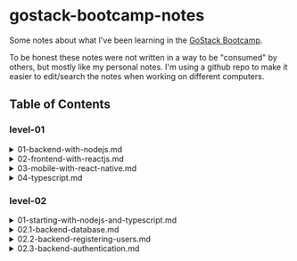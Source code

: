 # gostack-bootcamp-notes

Some notes about what I've been learning in the [GoStack Bootcamp](https://rocketseat.com.br/gostack).

To be honest these notes were not written in a way to be "consumed" by others, but mostly like my personal notes. I'm using a github repo to make it easier to edit/search the notes when working on different computers.

## Table of Contents


### level-01
<details><summary>01-backend-with-nodejs.md</summary><br>

- [Back-end With NodeJS](level-01/01-backend-with-nodejs.md)
    - [Node.js](level-01/01-backend-with-nodejs.md#nodejs)
        - [frameworks](level-01/01-backend-with-nodejs.md#frameworks)
    - [REST APIs](level-01/01-backend-with-nodejs.md#rest-apis)
    - [basic structure of a HTTP request](level-01/01-backend-with-nodejs.md#basic-structure-of-a-http-request)
        - [HTTP Codes](level-01/01-backend-with-nodejs.md#http-codes)
    - [ExpressJS](level-01/01-backend-with-nodejs.md#expressjs)
        - [getting HTTP data from `request`](level-01/01-backend-with-nodejs.md#getting-http-data-from-request)
            - [route parameter](level-01/01-backend-with-nodejs.md#route-parameter)
            - [query params](level-01/01-backend-with-nodejs.md#query-params)
            - [body properties](level-01/01-backend-with-nodejs.md#body-properties)
    - [nodemon](level-01/01-backend-with-nodejs.md#nodemon)
    - [CRUD](level-01/01-backend-with-nodejs.md#crud)
    - [middleware](level-01/01-backend-with-nodejs.md#middleware)
    - [CORS](level-01/01-backend-with-nodejs.md#cors)

</details>


<details><summary>02-frontend-with-reactjs.md</summary><br>

- [Front-end With ReactJS](level-01/02-frontend-with-reactjs.md)
    - [Concepts](level-01/02-frontend-with-reactjs.md#concepts)
        - [Declarative vs Imperative programming](level-01/02-frontend-with-reactjs.md#declarative-vs-imperative-programming)
        - [babel / webpack](level-01/02-frontend-with-reactjs.md#babel--webpack)
    - [Starting A React Project From Scratch](level-01/02-frontend-with-reactjs.md#starting-a-react-project-from-scratch)
        - [Configuring babel](level-01/02-frontend-with-reactjs.md#configuring-babel)
        - [Configuring webpack](level-01/02-frontend-with-reactjs.md#configuring-webpack)
        - [Source files](level-01/02-frontend-with-reactjs.md#source-files)
    - [Properties](level-01/02-frontend-with-reactjs.md#properties)
    - [State and Immutability](level-01/02-frontend-with-reactjs.md#state-and-immutability)
    - [Importing CSS and Images](level-01/02-frontend-with-reactjs.md#importing-css-and-images)
    - [`useEffect()`](level-01/02-frontend-with-reactjs.md#useeffect)

</details>


<details><summary>03-mobile-with-react-native.md</summary><br>

- [Mobile With Reach Native](level-01/03-mobile-with-react-native.md)
    - [Concepts](level-01/03-mobile-with-react-native.md#concepts)
        - [Syntax](level-01/03-mobile-with-react-native.md#syntax)
        - [Expo](level-01/03-mobile-with-react-native.md#expo)
    - [React Native Development Environment](level-01/03-mobile-with-react-native.md#react-native-development-environment)
    - [Starting a New Project](level-01/03-mobile-with-react-native.md#starting-a-new-project)
    - [Snippets](level-01/03-mobile-with-react-native.md#snippets)
        - [Hello World](level-01/03-mobile-with-react-native.md#hello-world)
        - [Example of `FlatList`](level-01/03-mobile-with-react-native.md#example-of-flatlist)

</details>


<details><summary>04-typescript.md</summary><br>

- [TypeScript](level-01/04-typescript.md)
    - [Why TypeScript?](level-01/04-typescript.md#why-typescript)
    - [Starting a TypeScript project](level-01/04-typescript.md#starting-a-typescript-project)
    - [Interface Examples](level-01/04-typescript.md#interface-examples)

</details>



### level-02
<details><summary>01-starting-with-nodejs-and-typescript.md</summary><br>

- [Starting With NodeJS and TypeScript](level-02/01-starting-with-nodejs-and-typescript.md)
    - [GoBarber layout](level-02/01-starting-with-nodejs-and-typescript.md#gobarber-layout)
    - [Project Structure](level-02/01-starting-with-nodejs-and-typescript.md#project-structure)
    - [EditorConfig, ESLint and Prettier](level-02/01-starting-with-nodejs-and-typescript.md#editorconfig-eslint-and-prettier)
        - [EditorConfig](level-02/01-starting-with-nodejs-and-typescript.md#editorconfig)
        - [ESLint](level-02/01-starting-with-nodejs-and-typescript.md#eslint)
            - [Node](level-02/01-starting-with-nodejs-and-typescript.md#node)
            - [ReactJS](level-02/01-starting-with-nodejs-and-typescript.md#reactjs)
            - [React Native](level-02/01-starting-with-nodejs-and-typescript.md#react-native)
        - [Prettier](level-02/01-starting-with-nodejs-and-typescript.md#prettier)
            - [Solving conflicts between ESLint and Prettier.](level-02/01-starting-with-nodejs-and-typescript.md#solving-conflicts-between-eslint-and-prettier)
    - [Debugging in VS Code](level-02/01-starting-with-nodejs-and-typescript.md#debugging-in-vs-code)
    - [Appointments](level-02/01-starting-with-nodejs-and-typescript.md#appointments)
    - [Validating Dates](level-02/01-starting-with-nodejs-and-typescript.md#validating-dates)
    - [Appointment Model](level-02/01-starting-with-nodejs-and-typescript.md#appointment-model)
    - [Creating Repositories](level-02/01-starting-with-nodejs-and-typescript.md#creating-repositories)
    - [Listing Appointments](level-02/01-starting-with-nodejs-and-typescript.md#listing-appointments)
    - [Working With Data - Data Transfer Object](level-02/01-starting-with-nodejs-and-typescript.md#working-with-data---data-transfer-object)
    - [The Services Pattern & SOLID](level-02/01-starting-with-nodejs-and-typescript.md#the-services-pattern--solid)
    - [Summary](level-02/01-starting-with-nodejs-and-typescript.md#summary)
    - [My GoBarber codebase at this point:](level-02/01-starting-with-nodejs-and-typescript.md#my-gobarber-codebase-at-this-point)
    - [Challenge 5](level-02/01-starting-with-nodejs-and-typescript.md#challenge-5)

</details>


<details><summary>02.1-backend-database.md</summary><br>

- [Backend - Database](level-02/02.1-backend-database.md)
    - [DataBase Abstractions](level-02/02.1-backend-database.md#database-abstractions)
    - [docker](level-02/02.1-backend-database.md#docker)
        - [concepts: ](level-02/02.1-backend-database.md#concepts-)
    - [Creating a PostgreSQL Container](level-02/02.1-backend-database.md#creating-a-postgresql-container)
        - [DB Clients](level-02/02.1-backend-database.md#db-clients)
    - [Configuring TypeORM](level-02/02.1-backend-database.md#configuring-typeorm)
    - [Creating the Appointments Table](level-02/02.1-backend-database.md#creating-the-appointments-table)
    - [Creating the Appointment Model](level-02/02.1-backend-database.md#creating-the-appointment-model)
    - [TypeORM Repositories](level-02/02.1-backend-database.md#typeorm-repositories)
    - [Summary](level-02/02.1-backend-database.md#summary)
    - [My GoBarber codebase at this point:](level-02/02.1-backend-database.md#my-gobarber-codebase-at-this-point)

</details>


<details><summary>02.2-backend-registering-users.md</summary><br>

- [Backend - Registering Users](level-02/02.2-backend-registering-users.md)
    - [User's Model and Migration](level-02/02.2-backend-registering-users.md#users-model-and-migration)
    - [Relations in the Models](level-02/02.2-backend-registering-users.md#relations-in-the-models)
    - [Route to Create Users](level-02/02.2-backend-registering-users.md#route-to-create-users)
    - [Encrypting the Password](level-02/02.2-backend-registering-users.md#encrypting-the-password)
    - [My GoBarber codebase at this point:](level-02/02.2-backend-registering-users.md#my-gobarber-codebase-at-this-point)

</details>


<details><summary>02.3-backend-authentication.md</summary><br>

- [Backend - Authentication](level-02/02.3-backend-authentication.md)
    - [JWT Concepts](level-02/02.3-backend-authentication.md#jwt-concepts)
    - [Validating Credentials](level-02/02.3-backend-authentication.md#validating-credentials)
    - [Generating a Token](level-02/02.3-backend-authentication.md#generating-a-token)
    - [Authenticated Routes](level-02/02.3-backend-authentication.md#authenticated-routes)
    - [Summary](level-02/02.3-backend-authentication.md#summary)

</details>


